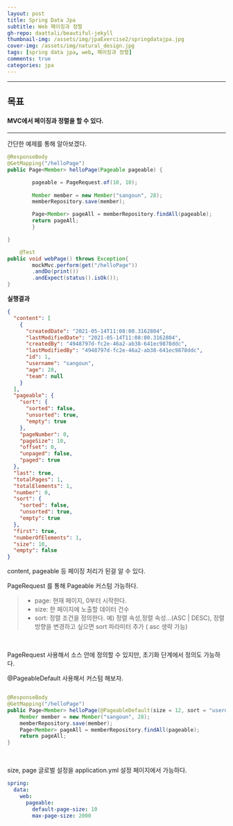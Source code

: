 ```yaml
---
layout: post
title: Spring Data Jpa
subtitle: Web 페이징과 정렬
gh-repo: daattali/beautiful-jekyll
thumbnail-img: /assets/img/jpaExercise2/springdatajpa.jpg
cover-img: /assets/img/natural_design.jpg
tags: [spring data jpa, web, 페이징과 정렬]
comments: true
categories: jpa
---
```


___
## 목표

#### MVC에서 페이징과 정렬을 할 수 있다.

___

간단한 예제를 통해 알아보겠다.

~~~java
@ResponseBody
@GetMapping("/helloPage")
public Page<Member> helloPage(Pageable pageable) {

        pageable = PageRequest.of(10, 10);
    
        Member member = new Member("sangoun", 28);
        memberRepository.save(member);

        Page<Member> pageAll = memberRepository.findAll(pageable);
        return pageAll;
        }

}
~~~

~~~java
    @Test
public void webPage() throws Exception{
        mockMvc.perform(get("/helloPage"))
        .andDo(print())
        .andExpect(status().isOk());
}

~~~

<strong> 실행결과</strong>

~~~json
{
  "content": [
    {
      "createdDate": "2021-05-14T11:08:00.3162804",
      "lastModifiedDate": "2021-05-14T11:08:00.3162804",
      "createdBy": "4948797d-fc2e-46a2-ab38-641ec9878ddc",
      "lastModifiedBy": "4948797d-fc2e-46a2-ab38-641ec9878ddc",
      "id": 1,
      "username": "sangoun",
      "age": 28,
      "team": null
    }
  ],
  "pageable": {
    "sort": {
      "sorted": false,
      "unsorted": true,
      "empty": true
    },
    "pageNumber": 0,
    "pageSize": 10,
    "offset": 0,
    "unpaged": false,
    "paged": true
  },
  "last": true,
  "totalPages": 1,
  "totalElements": 1,
  "number": 0,
  "sort": {
    "sorted": false,
    "unsorted": true,
    "empty": true
  },
  "first": true,
  "numberOfElements": 1,
  "size": 10,
  "empty": false
}
~~~

content, pageable 등 페이징 처리가 된걸 알 수 있다.

PageRequest 를 통해 Pageable 커스텀 가능하다.

> - page: 현재 페이지, 0부터 시작한다.
> - size: 한 페이지에 노출할 데이터 건수
> - sort: 정렬 조건을 정의한다. 예) 정렬 속성,정렬 속성...(ASC | DESC), 정렬 방향을 변경하고 싶으면 sort 파라미터 추가 ( asc 생략 가능)

<br/> 

PageRequest 사용해서 소스 안에 정의할 수 있지만, 초기화 단계에서 정의도 가능하다.

@PageableDefault 사용해서 커스텀 해보자.

~~~java

@ResponseBody
@GetMapping("/helloPage")
public Page<Member> helloPage(@PageableDefault(size = 12, sort = "username", direction = Sort.Direction.DESC) Pageable pageable) {
    Member member = new Member("sangoun", 28);
    memberRepository.save(member);
    Page<Member> pageAll = memberRepository.findAll(pageable);
    return pageAll;
}
~~~

<br/>

 size, page 글로벌 설정을 application.yml 설정 페이지에서 가능하다.


 
~~~yml
spring:
  data:
    web:
      pageable:
        default-page-size: 10
        max-page-size: 2000
~~~